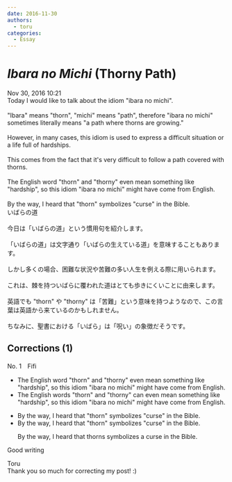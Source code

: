 ```yaml
---
date: 2016-11-30
authors:
  - toru
categories:
  - Essay
---
```


<h1 id="subject_show"><strong><em>Ibara no Michi</strong></em> (Thorny Path)</h1>
<div class="date">Nov 30, 2016 10:21</div>
<div id="post"><div id="body_show_ori">
Today I would like to talk about the idiom "ibara no michi".<br/><br/>"Ibara" means "thorn", "michi" means "path", therefore "ibara no michi" sometimes literally means "a path where thorns are growing."<br/><br/>However, in many cases, this idiom is used to express a difficult situation or a life full of hardships.<br/><br/>This comes from the fact that it's very difficult to follow a path covered with thorns.<br/><br/>The English word "thorn" and "thorny" even mean something like "hardship", so this idiom "ibara no michi" might have come from English.<br/><br/>By the way, I heard that "thorn" symbolizes "curse" in the Bible.
</div></div>

<!-- more -->

<div id="post_ja"><div id="body_show_mo">
いばらの道<br/><br/>今日は「いばらの道」という慣用句を紹介します。<br/><br/>「いばらの道」は文字通り「いばらの生えている道」を意味することもあります。<br/><br/>しかし多くの場合、困難な状況や苦難の多い人生を例える際に用いられます。<br/><br/>これは、棘を持ついばらに覆われた道はとても歩きにくいことに由来します。<br/><br/>英語でも "thorn" や "thorny" は「苦難」という意味を持つようなので、この言葉は英語から来ているのかもしれません。<br/><br/>ちなみに、聖書における「いばら」は「呪い」の象徴だそうです。
</div></div>

## Corrections (1)
<div id="block"><div class="first_name"> No. 1　<span class="just_name">Fifi</span></div><div id="block2">
<ul class="correction_field">
<li class="incorrect">The English word "thorn" and "thorny" even mean something like "hardship", so this idiom "ibara no michi" might have come from English.</li>
<li class="corrected correct">
The English words "thorn" and "thorny" can even mean something like "hardship", so this idiom "ibara no michi" might have come from English.
</li>
</ul>
<ul class="correction_field">
<li class="incorrect">By the way, I heard that "thorn" symbolizes "curse" in the Bible.</li>
<li class="corrected correct">
By the way, I heard that "thorn" symbolizes "curse" in the Bible.
<p class="correction_comment">By the way, I heard that thorns symbolizes a curse in the Bible.</p>
</li>
</ul>
<p class="comment_small">
 Good writing
</p>

</div><div class="name"><span class="just_name">Toru</span><br>
Thank you so much for correcting my post! :)
</div>
</div>
